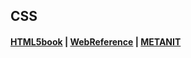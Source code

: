 ## CSS

#### [HTML5book](https://html5book.ru/css-css3/) | [WebReference](https://webref.ru/) | [METANIT](https://metanit.com/web/html5/)
